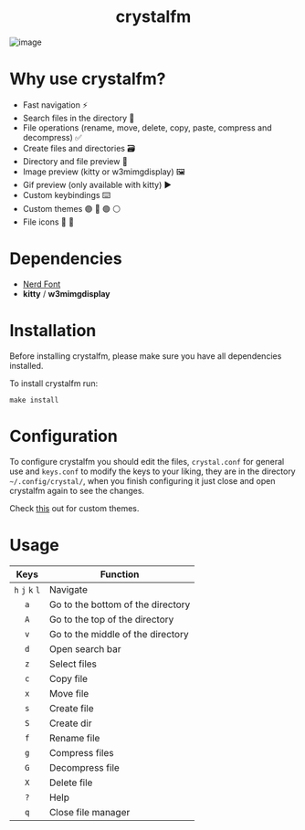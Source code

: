 <h1 align=center>crystalfm</h1>

![image](https://github.com/joang29/crystalfm/assets/85022759/2f559065-a17a-4a68-a333-2ce399b81d19)

# Why use crystalfm?

- Fast navigation ⚡
- Search files in the directory 🔎
- File operations (rename, move, delete, copy, paste, compress and decompress) ✅
- Create files and directories 🗃️
- Directory and file preview 📁
- Image preview (kitty or w3mimgdisplay) 🖼️
- Gif preview (only available with kitty) ▶️
- Custom keybindings ⌨️
- Custom themes 🟣 🔵 🟢 ⚪
- File icons 🔲 🔳

# Dependencies
- [Nerd Font](https://github.com/ryanoasis/nerd-fonts/tree/master/patched-fonts/Iosevka)
- **kitty** / **w3mimgdisplay** 

# Installation
Before installing crystalfm, please make sure you have all dependencies installed.

To install crystalfm run:
```
make install
```

# Configuration

To configure crystalfm you should edit the files, ``crystal.conf`` for general use and ``keys.conf`` to modify the keys to your liking, they are in the directory ``~/.config/crystal/``, when you finish configuring it just close and open crystalfm again to see the changes.

Check [this](https://github.com/joang29/crystalfm/tree/main/crystal/themes) out for custom themes.

# Usage
|               Keys               | Function                                                  |
|:--------------------------------:|-----------------------------------------------------------|
|          `h` `j` `k` `l`         | Navigate                                                  |
|                `a`               | Go to the bottom of the directory                         |
|                `A`               | Go to the top of the directory                            |
|                `v`               | Go to the middle of the directory                         |
|                `d`               | Open search bar                                           |
|                `z`               | Select files                                              |
|                `c`               | Copy file                                                 |
|                `x`               | Move file                                                 |
|                `s`               | Create file                                               |
|                `S`               | Create dir                                                |
|                `f`               | Rename file                                               |
|                `g`               | Compress files                                            |
|                `G`               | Decompress file                                           |
|                `X`               | Delete file                                               |
|                `?`               | Help                                                      |
|                `q`               | Close file manager                                        |
